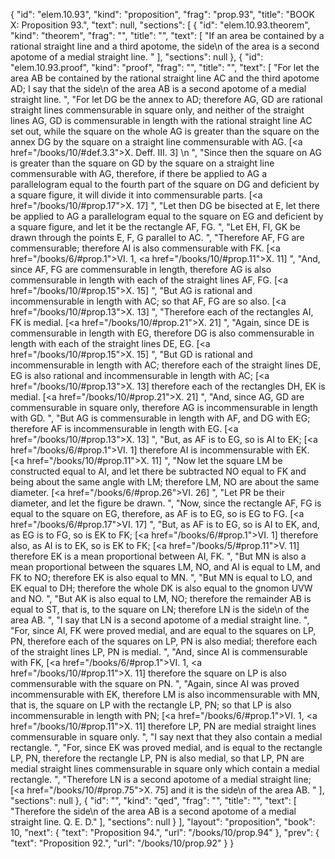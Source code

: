 {
  "id": "elem.10.93",
  "kind": "proposition",
  "frag": "prop.93",
  "title": "BOOK X: Proposition 93.",
  "text": null,
  "sections": [
    {
      "id": "elem.10.93.theorem",
      "kind": "theorem",
      "frag": "",
      "title": "",
      "text": [
        "If an area be contained by a rational straight line and a third apotome, the <quote>side</quote>\n of the area is a second apotome of a medial straight line. "
      ],
      "sections": null
    },
    {
      "id": "elem.10.93.proof",
      "kind": "proof",
      "frag": "",
      "title": "",
      "text": [
        "For let the area AB be contained by the rational straight line AC and the third apotome AD; I say that the <quote>side</quote>\n of the area AB is a second apotome of a medial straight line. ",
        "For let DG be the annex to AD; therefore AG, GD are rational straight lines commensurable in square only, and neither of the straight lines AG, GD is commensurable in length with the rational straight line AC set out, while the square on the whole AG is greater than the square on the annex DG by the square on a straight line commensurable with AG. [<a href=\"/books/10/#def.3.3\">X. Deff. III. 3</a>] \n      ",
        "Since then the square on AG is greater than the square on GD by the square on a straight line commensurable with AG, therefore, if there be applied to AG a parallelogram equal to the fourth part of the square on DG and deficient by a square figure, it will divide it into commensurable parts. [<a href=\"/books/10/#prop.17\">X. 17</a>] ",
        "Let then DG be bisected at E, let there be applied to AG a parallelogram equal to the square on EG and deficient by a square figure, and let it be the rectangle AF, FG. ",
        "Let EH, FI, GK be drawn through the points E, F, G parallel to AC. ",
        "Therefore AF, FG are commensurable; therefore AI is also commensurable with FK. [<a href=\"/books/6/#prop.1\">VI. 1</a>, <a href=\"/books/10/#prop.11\">X. 11</a>] ",
        "And, since AF, FG are commensurable in length, therefore AG is also commensurable in length with each of the straight lines AF, FG. [<a href=\"/books/10/#prop.15\">X. 15</a>] ",
        "But AG is rational and incommensurable in length with AC; so that AF, FG are so also. [<a href=\"/books/10/#prop.13\">X. 13</a>] ",
        "Therefore each of the rectangles AI, FK is medial. [<a href=\"/books/10/#prop.21\">X. 21</a>] ",
        "Again, since DE is commensurable in length with EG, therefore DG is also commensurable in length with each of the straight lines DE, EG. [<a href=\"/books/10/#prop.15\">X. 15</a>] ",
        "But GD is rational and incommensurable in length with AC; therefore each of the straight lines DE, EG is also rational and incommensurable in length with AC; [<a href=\"/books/10/#prop.13\">X. 13</a>] therefore each of the rectangles DH, EK is medial. [<a href=\"/books/10/#prop.21\">X. 21</a>] ",
        "And, since AG, GD are commensurable in square only, therefore AG is incommensurable in length with GD. ",
        "But AG is commensurable in length with AF, and DG with EG; therefore AF is incommensurable in length with EG. [<a href=\"/books/10/#prop.13\">X. 13</a>] ",
        "But, as AF is to EG, so is AI to EK; [<a href=\"/books/6/#prop.1\">VI. 1</a>] therefore AI is incommensurable with EK. [<a href=\"/books/10/#prop.11\">X. 11</a>] ",
        "Now let the square LM be constructed equal to AI, and let there be subtracted NO equal to FK and being about the same angle with LM; therefore LM, NO are about the same diameter. [<a href=\"/books/6/#prop.26\">VI. 26</a>] ",
        "Let PR be their diameter, and let the figure be drawn. ",
        "Now, since the rectangle AF, FG is equal to the square on EG, therefore, as AF is to EG, so is EG to FG. [<a href=\"/books/6/#prop.17\">VI. 17</a>] ",
        "But, as AF is to EG, so is AI to EK, and, as EG is to FG, so is EK to FK; [<a href=\"/books/6/#prop.1\">VI. 1</a>] therefore also, as AI is to EK, so is EK to FK; [<a href=\"/books/5/#prop.11\">V. 11</a>] therefore EK is a mean proportional between AI, FK. ",
        "But MN is also a mean proportional between the squares LM, NO, and AI is equal to LM, and FK to NO; therefore EK is also equal to MN. ",
        "But MN is equal to LO, and EK equal to DH; therefore the whole DK is also equal to the gnomon UVW and NO. ",
        "But AK is also equal to LM, NO; therefore the remainder AB is equal to ST, that is, to the square on LN; therefore LN is the <quote>side</quote>\n of the area AB. ",
        "I say that LN is a second apotome of a medial straight line. ",
        "For, since AI, FK were proved medial, and are equal to the squares on LP, PN, therefore each of the squares on LP, PN is also medial; therefore each of the straight lines LP, PN is medial. ",
        "And, since AI is commensurable with FK, [<a href=\"/books/6/#prop.1\">VI. 1</a>, <a href=\"/books/10/#prop.11\">X. 11</a>] therefore the square on LP is also commensurable with the square on PN. ",
        "Again, since AI was proved incommensurable with EK, therefore LM is also incommensurable with MN, that is, the square on LP with the rectangle LP, PN; so that LP is also incommensurable in length with PN; [<a href=\"/books/6/#prop.1\">VI. 1</a>, <a href=\"/books/10/#prop.11\">X. 11</a>] therefore LP, PN are medial straight lines commensurable in square only. ",
        "I say next that they also contain a medial rectangle. ",
        "For, since EK was proved medial, and is equal to the rectangle LP, PN, therefore the rectangle LP, PN is also medial, so that LP, PN are medial straight lines commensurable in square only which contain a medial rectangle. ",
        "Therefore LN is a second apotome of a medial straight line; [<a href=\"/books/10/#prop.75\">X. 75</a>] and it is the <quote>side</quote>\n of the area AB. "
      ],
      "sections": null
    },
    {
      "id": "",
      "kind": "qed",
      "frag": "",
      "title": "",
      "text": [
        "Therefore the <quote>side</quote>\n of the area AB is a second apotome of a medial straight line. Q. E. D."
      ],
      "sections": null
    }
  ],
  "layout": "proposition",
  "book": 10,
  "next": {
    "text": "Proposition 94.",
    "url": "/books/10/prop.94"
  },
  "prev": {
    "text": "Proposition 92.",
    "url": "/books/10/prop.92"
  }
}
